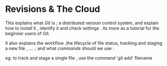 # Revisions & The Cloud

This explains  what *Git* is ; a distributed version control system, and explain how to install it , identify it and check settings .
its more as a tutorial for the beginner users of Git.

It also explains the workflow ,the lifecycle of file status, tracking and staging a new file  , .... ; and what *commands* should we use :

eg. to track and stage a single file , use the command  'git add'  filename 